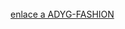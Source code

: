 <html>

<body>

<br><br><br>
<a href="Pagina principal.html" target="blank"> enlace a ADYG-FASHION </a>

<br><br><br>


</body>

</html>
